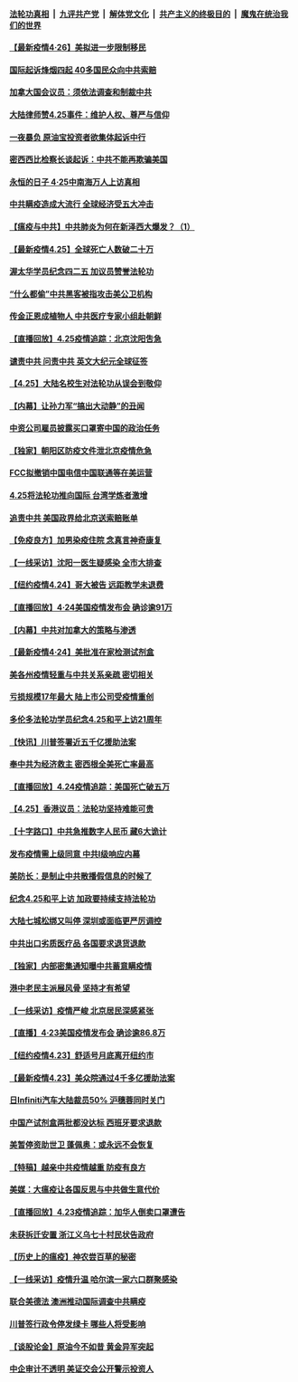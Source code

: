 ####  [法轮功真相](../../../../basic/blob/master/README.md?t=04261601) &nbsp;|&nbsp; [九评共产党](../../../../9ping.md/blob/master/README.md?t=04261601) &nbsp;|&nbsp; [解体党文化](../../../../jtdwh.md/blob/master/README.md?t=04261601)  &nbsp;|&nbsp; [共产主义的终极目的](../../../../gczydzjmd.md/blob/master/README.md?t=04261601) &nbsp;|&nbsp; [魔鬼在统治我们的世界](../../../../mgztzwmdsj.md/blob/master/README.md?t=04261601) 

#### [【最新疫情4·26】美拟进一步限制移民](../pages/nf4514/n12059529.md?t=04261601) 

#### [国际起诉烽烟四起 40多国民众向中共索赔](../pages/nf4514/n12057406.md?t=04261601) 

#### [加拿大国会议员：须依法调查和制裁中共](../pages/nf4514/n12061641.md?t=04261601) 

#### [大陆律师赞4.25事件：维护人权、尊严与信仰](../pages/nf4514/n12057875.md?t=04261601) 

#### [一夜暴负 原油宝投资者欲集体起诉中行](../pages/nf4514/n12061104.md?t=04261601) 

#### [密西西比检察长谈起诉：中共不能再欺骗美国](../pages/nf4514/n12060923.md?t=04261601) 

#### [永恒的日子 4·25中南海万人上访真相](../pages/nf4514/n12061066.md?t=04261601) 

#### [中共瞒疫造成大流行 全球经济受五大冲击](../pages/nf4514/n12061111.md?t=04261601) 

#### [【瘟疫与中共】中共肺炎为何在新泽西大爆发？（1）](../pages/nf4514/n12060602.md?t=04261601) 

#### [【最新疫情4.25】全球死亡人数破二十万](../pages/nf4514/n12059371.md?t=04261601) 

#### [渥太华学员纪念四二五 加议员赞誉法轮功](../pages/nf4514/n12060632.md?t=04261601) 

#### [“什么都偷”中共黑客被指攻击美公卫机构](../pages/nf4514/n12060752.md?t=04261601) 

#### [传金正恩成植物人 中共医疗专家小组赴朝鲜](../pages/nf4514/n12059518.md?t=04261601) 

#### [【直播回放】4.25疫情追踪：北京沈阳吿急](../pages/nf4514/n12060604.md?t=04261601) 

#### [谴责中共 问责中共 英文大纪元全球征签](../pages/nf4514/n12050415.md?t=04261601) 

#### [【4.25】大陆名校生对法轮功从误会到敬仰](../pages/nf4514/n12058217.md?t=04261601) 

#### [【内幕】让孙力军“搞出大动静”的丑闻](../pages/nf4514/n12059599.md?t=04261601) 

#### [中资公司雇员披露买口罩寄中国的政治任务](../pages/nf4514/n12059553.md?t=04261601) 

#### [【独家】朝阳区防疫文件泄北京疫情危急](../pages/nf4514/n12059456.md?t=04261601) 

#### [FCC拟撤销中国电信中国联通等在美运营](../pages/nf4514/n12059649.md?t=04261601) 

#### [4.25将法轮功推向国际 台湾学炼者激增](../pages/nf4514/n12058210.md?t=04261601) 

#### [追责中共 美国政界给北京送索赔账单](../pages/nf4514/n12059007.md?t=04261601) 

#### [【免疫良方】加男染疫住院 念真言神奇康复](../pages/nf4514/n12059010.md?t=04261601) 

#### [【一线采访】沈阳一医生疑感染 全市大排查](../pages/nf4514/n12059050.md?t=04261601) 

#### [【纽约疫情4.24】哥大被告 远距教学未退费](../pages/nf4514/n12057858.md?t=04261601) 

#### [【直播回放】4·24美国疫情发布会 确诊逾91万](../pages/nf4514/n12059195.md?t=04261601) 

#### [【内幕】中共对加拿大的策略与渗透](../pages/nf4514/n12056752.md?t=04261601) 

#### [【最新疫情4·24】美批准在家检测试剂盒](../pages/nf4514/n12053700.md?t=04261601) 

#### [美各州疫情轻重与中共关系亲疏 密切相关](../pages/nf4514/n12058789.md?t=04261601) 

#### [亏损规模17年最大 陆上市公司受疫情重创](../pages/nf4514/n12058763.md?t=04261601) 

#### [多伦多法轮功学员纪念4.25和平上访21周年](../pages/nf4514/n12056884.md?t=04261601) 

#### [【快讯】川普签署近五千亿援助法案](../pages/nf4514/n12058861.md?t=04261601) 

#### [奉中共为经济救主 密西根全美死亡率最高](../pages/nf4514/n12058500.md?t=04261601) 

#### [【直播回放】4.24疫情追踪：美国死亡破五万](../pages/nf4514/n12057932.md?t=04261601) 

#### [【4.25】香港议员：法轮功坚持难能可贵](../pages/nf4514/n12057793.md?t=04261601) 

#### [【十字路口】中共急推数字人民币 藏6大诡计](../pages/nf4514/n12056714.md?t=04261601) 

#### [发布疫情需上级同意 中共Ⅰ级响应内幕](../pages/nf4514/n12053044.md?t=04261601) 

#### [美防长：是制止中共散播假信息的时候了](../pages/nf4514/n12056675.md?t=04261601) 

#### [纪念4.25和平上访 加政要持续支持法轮功](../pages/nf4514/n12056727.md?t=04261601) 

#### [大陆七城松绑又叫停 深圳或面临更严厉调控](../pages/nf4514/n12056496.md?t=04261601) 

#### [中共出口劣质医疗品 各国要求退货退款](../pages/nf4514/n12056707.md?t=04261601) 

#### [【独家】内部密集通知曝中共蓄意瞒疫情](../pages/nf4514/n12054024.md?t=04261601) 

#### [港中老民主派展风骨 坚持才有希望](../pages/nf4514/n12056406.md?t=04261601) 

#### [【一线采访】疫情严峻 北京居民深感紧张](../pages/nf4514/n12056415.md?t=04261601) 

#### [【直播】4·23美国疫情发布会 确诊逾86.8万](../pages/nf4514/n12056063.md?t=04261601) 

#### [【纽约疫情4.23】舒适号月底离开纽约市](../pages/nf4514/n12055048.md?t=04261601) 

#### [【最新疫情4.23】美众院通过4千多亿援助法案](../pages/nf4514/n12053602.md?t=04261601) 

#### [日Infiniti汽车大陆裁员50% 沪穗蓉同时关门](../pages/nf4514/n12056140.md?t=04261601) 

#### [中国产试剂盒两批都没达标 西班牙要求退款](../pages/nf4514/n12056061.md?t=04261601) 

#### [美暂停资助世卫 蓬佩奥：或永远不会恢复](../pages/nf4514/n12055683.md?t=04261601) 

#### [【特稿】越亲中共疫情越重 防疫有良方](../pages/nf4514/n12042989.md?t=04261601) 

#### [美媒：大瘟疫让各国反思与中共做生意代价](../pages/nf4514/n12050556.md?t=04261601) 

#### [【直播回放】4.23疫情追踪：加华人倒卖口罩遭告](../pages/nf4514/n12055135.md?t=04261601) 

#### [未获拆迁安置 浙江义乌七十村民状告政府](../pages/nf4514/n12054688.md?t=04261601) 

#### [【历史上的瘟疫】神农尝百草的秘密](../pages/nf4514/n12053769.md?t=04261601) 

#### [【一线采访】疫情升温 哈尔滨一家六口群聚感染](../pages/nf4514/n12054556.md?t=04261601) 

#### [联合美德法 澳洲推动国际调查中共瞒疫](../pages/nf4514/n12054462.md?t=04261601) 

#### [川普签行政令停发绿卡 哪些人将受影响](../pages/nf4514/n12054022.md?t=04261601) 

#### [【谈股论金】原油今不如昔 黄金异军突起](../pages/nf4514/n12053886.md?t=04261601) 

#### [中企审计不透明 美证交会公开警示投资人](../pages/nf4514/n12053509.md?t=04261601) 

